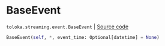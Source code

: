 # BaseEvent
`toloka.streaming.event.BaseEvent` | [Source code](https://github.com/Toloka/toloka-kit/blob/v1.2.3/src/streaming/event.py#L23)

```python
BaseEvent(self, *, event_time: Optional[datetime] = None)
```

